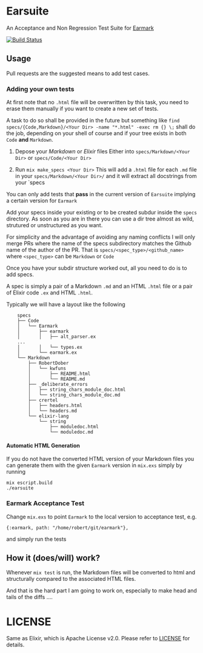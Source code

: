 # Earsuite

An Acceptance and Non Regression Test Suite for [Earmark](https://github.com/pragdave/earmark)  

[![Build Status](https://travis-ci.org/RobertDober/Earsuite.svg?branch=master)](https://travis-ci.org/RobertDober/earsuite)

## Usage

Pull requests are the suggested means to add test cases.

### Adding your own tests

At first note that no `.html` file will be overwritten by this task, you need to erase them manually if you want to create a new
set of tests.

A task to do so shall be provided in the future but something like `find specs/{Code,Markdown}/<Your Dir> -name "*.html" -exec rm {} \;` shall
do the job, depending on your shell of course and if your tree exists in both `Code` **and** `Markdown`.

1. Depose your _Markdown_ or _Elixir_ files
Either into `specs/Markdown/<Your Dir>` or  `specs/Code/<Your Dir>`

1. Run `mix make_specs <Your Dir>`
This will add a `.html` file for each `.md` file in your `specs/Markdown/<Your Dir>/` and
it will extract all docstrings from your `specs


You can only add tests that **pass** in the current version of `Earsuite` implying a certain version for `Earmark` 


Add your specs inside your existing or to be created subdur inside  the `specs` directory. As soon as you are in there
you can use a dir tree almost as wild, strutured or unstructured as you want.

For simplicity and the advantage of avoiding any naming conflicts I will only merge PRs where the name of the specs subdirectory
matches the Github name of the author of the PR.
That is `specs/<spec_type>/<github_name>`  where `<spec_type>` can be `Markdown` or `Code` 

Once you have your subdir structure worked out, all you need to do is to add specs.

A spec is simply a pair of a Markdown `.md` and an HTML `.html` file or a pair of Elixir code `.ex` and HTML `.html`.

Typically we will have a layout like the following

```
    specs
    ├── Code
    │   └── Earmark
    │       ├── earmark
    │       │   ├── alt_parser.ex
    ...
    │       │   └── types.ex
    │       └── earmark.ex
    └── Markdown
        ├── RobertDober
        │   └── kwfuns
        │       ├── README.html
        │       └── README.md
        ├── _deliberate_errors
        │   ├── string_chars_module_doc.html
        │   └── string_chars_module_doc.md
        ├── crertel
        │   ├── headers.html
        │   └── headers.md
        └── elixir-lang
            └── string
                ├── moduledoc.html
                └── moduledoc.md
```

#### Automatic HTML Generation

If you do not have the converted HTML version of your Markdown files you can generate them with the given `Earmark` version in `mix.exs` simply
by running

    mix escript.build
    ./earsuite

### Earmark Acceptance Test

Change `mix.exs` to point `Earmark` to the local version to acceptance test, e.g. 
    
    {:earmark, path: "/home/robert/git/earmark"},

and simply run the tests


## How it (does/will) work?

Whenever `mix test` is run, the Markdown files will be converted to html and structurally compared to the associated HTML files.

And that is the hard part I am going to work on, especially to make head and tails of the diffs ....


# LICENSE

Same as Elixir, which is Apache License v2.0. Please refer to [LICENSE](LICENSE) for details.
